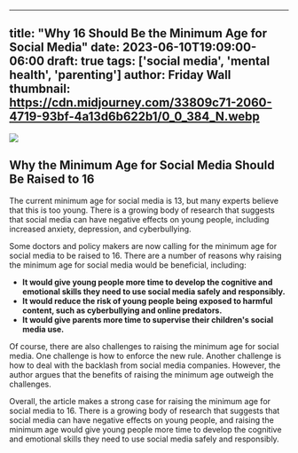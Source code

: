 
---
title: "Why 16 Should Be the Minimum Age for Social Media"
date: 2023-06-10T19:09:00-06:00
draft: true
tags: ['social media', 'mental health', 'parenting']
author: Friday Wall
thumbnail:  https://cdn.midjourney.com/33809c71-2060-4719-93bf-4a13d6b622b1/0_0_384_N.webp
---

![]( https://cdn.midjourney.com/33809c71-2060-4719-93bf-4a13d6b622b1/0_0.webp)


## Why the Minimum Age for Social Media Should Be Raised to 16

The current minimum age for social media is 13, but many experts believe that this is too young. There is a growing body of research that suggests that social media can have negative effects on young people, including increased anxiety, depression, and cyberbullying.

Some doctors and policy makers are now calling for the minimum age for social media to be raised to 16. There are a number of reasons why raising the minimum age for social media would be beneficial, including:

* **It would give young people more time to develop the cognitive and emotional skills they need to use social media safely and responsibly.**
* **It would reduce the risk of young people being exposed to harmful content, such as cyberbullying and online predators.**
* **It would give parents more time to supervise their children's social media use.**

Of course, there are also challenges to raising the minimum age for social media. One challenge is how to enforce the new rule. Another challenge is how to deal with the backlash from social media companies. However, the author argues that the benefits of raising the minimum age outweigh the challenges.

Overall, the article makes a strong case for raising the minimum age for social media to 16. There is a growing body of research that suggests that social media can have negative effects on young people, and raising the minimum age would give young people more time to develop the cognitive and emotional skills they need to use social media safely and responsibly.


            